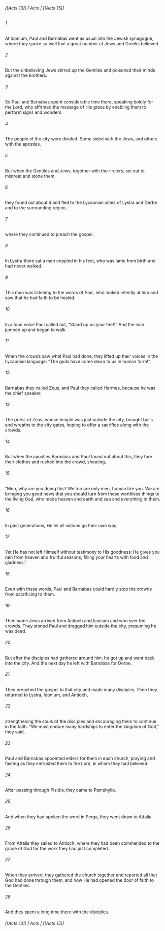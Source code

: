 ###### [[Acts 13]] | Acts | [[Acts 15]]

###### 1
At Iconium, Paul and Barnabas went as usual into the Jewish synagogue, where they spoke so well that a great number of Jews and Greeks believed.
###### 2
But the unbelieving Jews stirred up the Gentiles and poisoned their minds against the brothers.
###### 3
So Paul and Barnabas spent considerable time there, speaking boldly for the Lord, who affirmed the message of His grace by enabling them to perform signs and wonders.
###### 4
The people of the city were divided. Some sided with the Jews, and others with the apostles.
###### 5
But when the Gentiles and Jews, together with their rulers, set out to mistreat and stone them,
###### 6
they found out about it and fled to the Lycaonian cities of Lystra and Derbe and to the surrounding region,
###### 7
where they continued to preach the gospel.
###### 8
In Lystra there sat a man crippled in his feet, who was lame from birth and had never walked.
###### 9
This man was listening to the words of Paul, who looked intently at him and saw that he had faith to be healed.
###### 10
In a loud voice Paul called out, “Stand up on your feet!” And the man jumped up and began to walk.
###### 11
When the crowds saw what Paul had done, they lifted up their voices in the Lycaonian language: “The gods have come down to us in human form!”
###### 12
Barnabas they called Zeus, and Paul they called Hermes, because he was the chief speaker.
###### 13
The priest of Zeus, whose temple was just outside the city, brought bulls and wreaths to the city gates, hoping to offer a sacrifice along with the crowds.
###### 14
But when the apostles Barnabas and Paul found out about this, they tore their clothes and rushed into the crowd, shouting,
###### 15
“Men, why are you doing this? We too are only men, human like you. We are bringing you good news that you should turn from these worthless things to the living God, who made heaven and earth and sea and everything in them.
###### 16
In past generations, He let all nations go their own way.
###### 17
Yet He has not left Himself without testimony to His goodness: He gives you rain from heaven and fruitful seasons, filling your hearts with food and gladness.”
###### 18
Even with these words, Paul and Barnabas could hardly stop the crowds from sacrificing to them.
###### 19
Then some Jews arrived from Antioch and Iconium and won over the crowds. They stoned Paul and dragged him outside the city, presuming he was dead.
###### 20
But after the disciples had gathered around him, he got up and went back into the city. And the next day he left with Barnabas for Derbe.
###### 21
They preached the gospel to that city and made many disciples. Then they returned to Lystra, Iconium, and Antioch,
###### 22
strengthening the souls of the disciples and encouraging them to continue in the faith. “We must endure many hardships to enter the kingdom of God,” they said.
###### 23
Paul and Barnabas appointed elders for them in each church, praying and fasting as they entrusted them to the Lord, in whom they had believed.
###### 24
After passing through Pisidia, they came to Pamphylia.
###### 25
And when they had spoken the word in Perga, they went down to Attalia.
###### 26
From Attalia they sailed to Antioch, where they had been commended to the grace of God for the work they had just completed.
###### 27
When they arrived, they gathered the church together and reported all that God had done through them, and how He had opened the door of faith to the Gentiles.
###### 28
And they spent a long time there with the disciples.

###### [[Acts 13]] | Acts | [[Acts 15]]
